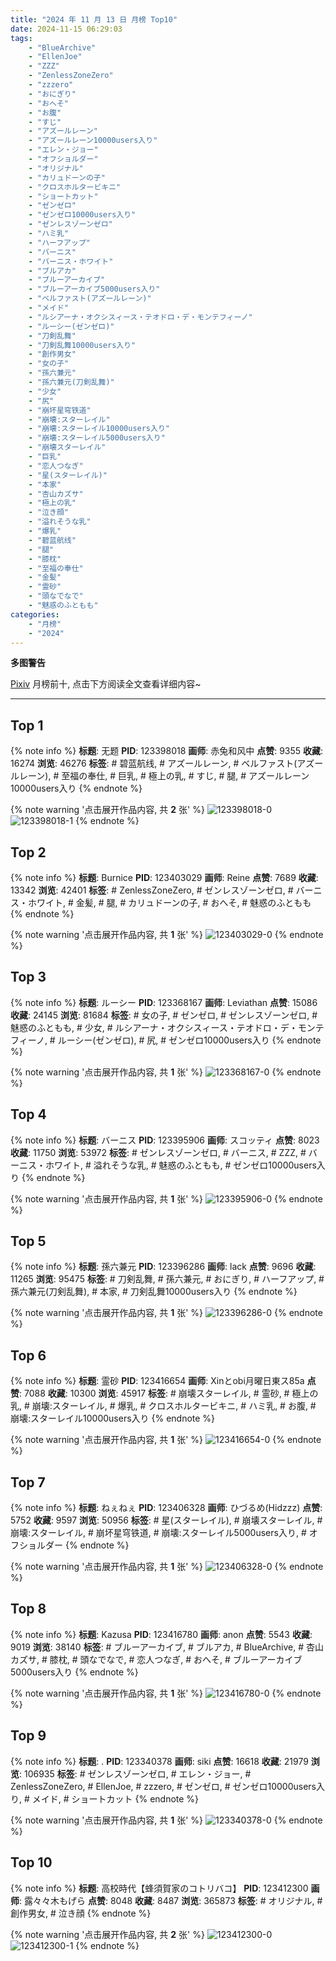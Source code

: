 ```yaml
---
title: "2024 年 11 月 13 日 月榜 Top10"
date: 2024-11-15 06:29:03
tags:
    - "BlueArchive"
    - "EllenJoe"
    - "ZZZ"
    - "ZenlessZoneZero"
    - "zzzero"
    - "おにぎり"
    - "おへそ"
    - "お腹"
    - "すじ"
    - "アズールレーン"
    - "アズールレーン10000users入り"
    - "エレン・ジョー"
    - "オフショルダー"
    - "オリジナル"
    - "カリュドーンの子"
    - "クロスホルタービキニ"
    - "ショートカット"
    - "ゼンゼロ"
    - "ゼンゼロ10000users入り"
    - "ゼンレスゾーンゼロ"
    - "ハミ乳"
    - "ハーフアップ"
    - "バーニス"
    - "バーニス・ホワイト"
    - "ブルアカ"
    - "ブルーアーカイブ"
    - "ブルーアーカイブ5000users入り"
    - "ベルファスト(アズールレーン)"
    - "メイド"
    - "ルシアーナ・オクシスィース・テオドロ・デ・モンテフィーノ"
    - "ルーシー(ゼンゼロ)"
    - "刀剣乱舞"
    - "刀剣乱舞10000users入り"
    - "創作男女"
    - "女の子"
    - "孫六兼元"
    - "孫六兼元(刀剣乱舞)"
    - "少女"
    - "尻"
    - "崩坏星穹铁道"
    - "崩壊:スターレイル"
    - "崩壊:スターレイル10000users入り"
    - "崩壊:スターレイル5000users入り"
    - "崩壊スターレイル"
    - "巨乳"
    - "恋人つなぎ"
    - "星(スターレイル)"
    - "本家"
    - "杏山カズサ"
    - "極上の乳"
    - "泣き顔"
    - "溢れそうな乳"
    - "爆乳"
    - "碧蓝航线"
    - "腿"
    - "膝枕"
    - "至福の奉仕"
    - "金髪"
    - "霊砂"
    - "頭なでなで"
    - "魅惑のふともも"
categories:
    - "月榜"
    - "2024"
---
```


<i class="fa fa-triangle-exclamation"></i>**多图警告**<i class="fa fa-triangle-exclamation"></i>

[Pixiv](https://www.pixiv.net/) 月榜前十, 点击下方阅读全文查看详细内容~

<!-- more -->

---

## Top 1

{% note info %}
**标题**: 无题
**PID**: 123398018 **画师**: 赤兔和风中
**点赞**: 9355 **收藏**: 16274 **浏览**: 46276
**标签**: # 碧蓝航线, # アズールレーン, # ベルファスト(アズールレーン), # 至福の奉仕, # 巨乳, # 極上の乳, # すじ, # 腿, # アズールレーン10000users入り
{% endnote %}

{% note warning '点击展开作品内容, 共 **2** 张' %}
![123398018-0](https://i.pixiv.re/img-original/img/2024/10/17/01/00/47/123398018_p0.png)
![123398018-1](https://i.pixiv.re/img-original/img/2024/10/17/01/00/47/123398018_p1.png)
{% endnote %}

## Top 2

{% note info %}
**标题**: Burnice
**PID**: 123403029 **画师**: Reine
**点赞**: 7689 **收藏**: 13342 **浏览**: 42401
**标签**: # ZenlessZoneZero, # ゼンレスゾーンゼロ, # バーニス・ホワイト, # 金髪, # 腿, # カリュドーンの子, # おへそ, # 魅惑のふともも
{% endnote %}

{% note warning '点击展开作品内容, 共 **1** 张' %}
![123403029-0](https://i.pixiv.re/img-original/img/2024/10/17/07/15/25/123403029_p0.jpg)
{% endnote %}

## Top 3

{% note info %}
**标题**: ルーシー
**PID**: 123368167 **画师**: Leviathan
**点赞**: 15086 **收藏**: 24145 **浏览**: 81684
**标签**: # 女の子, # ゼンゼロ, # ゼンレスゾーンゼロ, # 魅惑のふともも, # 少女, # ルシアーナ・オクシスィース・テオドロ・デ・モンテフィーノ, # ルーシー(ゼンゼロ), # 尻, # ゼンゼロ10000users入り
{% endnote %}

{% note warning '点击展开作品内容, 共 **1** 张' %}
![123368167-0](https://i.pixiv.re/img-original/img/2024/10/16/00/00/05/123368167_p0.jpg)
{% endnote %}

## Top 4

{% note info %}
**标题**: バーニス
**PID**: 123395906 **画师**: スコッティ
**点赞**: 8023 **收藏**: 11750 **浏览**: 53972
**标签**: # ゼンレスゾーンゼロ, # バーニス, # ZZZ, # バーニス・ホワイト, # 溢れそうな乳, # 魅惑のふともも, # ゼンゼロ10000users入り
{% endnote %}

{% note warning '点击展开作品内容, 共 **1** 张' %}
![123395906-0](https://i.pixiv.re/img-original/img/2024/10/17/00/00/19/123395906_p0.jpg)
{% endnote %}

## Top 5

{% note info %}
**标题**: 孫六兼元
**PID**: 123396286 **画师**: lack
**点赞**: 9696 **收藏**: 11265 **浏览**: 95475
**标签**: # 刀剣乱舞, # 孫六兼元, # おにぎり, # ハーフアップ, # 孫六兼元(刀剣乱舞), # 本家, # 刀剣乱舞10000users入り
{% endnote %}

{% note warning '点击展开作品内容, 共 **1** 张' %}
![123396286-0](https://i.pixiv.re/img-original/img/2024/10/17/00/03/46/123396286_p0.jpg)
{% endnote %}

## Top 6

{% note info %}
**标题**: 霊砂
**PID**: 123416654 **画师**: Xinとobi月曜日東ス85a
**点赞**: 7088 **收藏**: 10300 **浏览**: 45917
**标签**: # 崩壊スターレイル, # 霊砂, # 極上の乳, # 崩壊:スターレイル, # 爆乳, # クロスホルタービキニ, # ハミ乳, # お腹, # 崩壊:スターレイル10000users入り
{% endnote %}

{% note warning '点击展开作品内容, 共 **1** 张' %}
![123416654-0](https://i.pixiv.re/img-original/img/2024/10/17/19/30/02/123416654_p0.jpg)
{% endnote %}

## Top 7

{% note info %}
**标题**: ねぇねぇ
**PID**: 123406328 **画师**: ひづるめ(Hidzzz)
**点赞**: 5752 **收藏**: 9597 **浏览**: 50956
**标签**: # 星(スターレイル), # 崩壊スターレイル, # 崩壊:スターレイル, # 崩坏星穹铁道, # 崩壊:スターレイル5000users入り, # オフショルダー
{% endnote %}

{% note warning '点击展开作品内容, 共 **1** 张' %}
![123406328-0](https://i.pixiv.re/img-original/img/2024/10/17/12/00/05/123406328_p0.jpg)
{% endnote %}

## Top 8

{% note info %}
**标题**: Kazusa
**PID**: 123416780 **画师**: anon
**点赞**: 5543 **收藏**: 9019 **浏览**: 38140
**标签**: # ブルーアーカイブ, # ブルアカ, # BlueArchive, # 杏山カズサ, # 膝枕, # 頭なでなで, # 恋人つなぎ, # おへそ, # ブルーアーカイブ5000users入り
{% endnote %}

{% note warning '点击展开作品内容, 共 **1** 张' %}
![123416780-0](https://i.pixiv.re/img-original/img/2024/10/17/19/33/30/123416780_p0.jpg)
{% endnote %}

## Top 9

{% note info %}
**标题**: .
**PID**: 123340378 **画师**: siki
**点赞**: 16618 **收藏**: 21979 **浏览**: 106935
**标签**: # ゼンレスゾーンゼロ, # エレン・ジョー, # ZenlessZoneZero, # EllenJoe, # zzzero, # ゼンゼロ, # ゼンゼロ10000users入り, # メイド, # ショートカット
{% endnote %}

{% note warning '点击展开作品内容, 共 **1** 张' %}
![123340378-0](https://i.pixiv.re/img-original/img/2024/10/15/00/00/35/123340378_p0.jpg)
{% endnote %}

## Top 10

{% note info %}
**标题**: 高校時代【蜂須賀家のコトリバコ】
**PID**: 123412300 **画师**: 露々々木もげら
**点赞**: 8048 **收藏**: 8487 **浏览**: 365873
**标签**: # オリジナル, # 創作男女, # 泣き顔
{% endnote %}

{% note warning '点击展开作品内容, 共 **2** 张' %}
![123412300-0](https://i.pixiv.re/img-original/img/2024/10/17/17/09/32/123412300_p0.jpg)
![123412300-1](https://i.pixiv.re/img-original/img/2024/10/17/17/09/32/123412300_p1.jpg)
{% endnote %}
